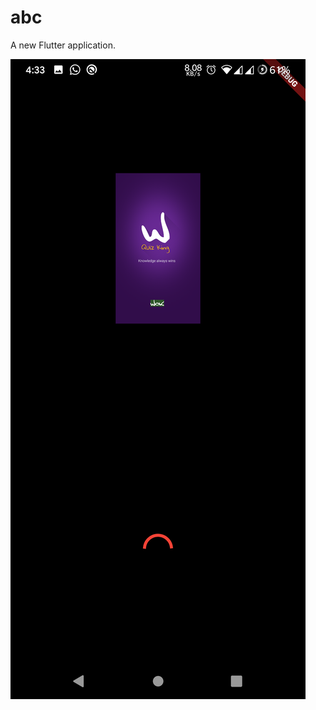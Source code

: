 # abc

A new Flutter application.

![ui](https://github.com/sauravarya25/quiz-spash-screen/blob/master/Screenshot_20200507-163310_Quiz.png)
